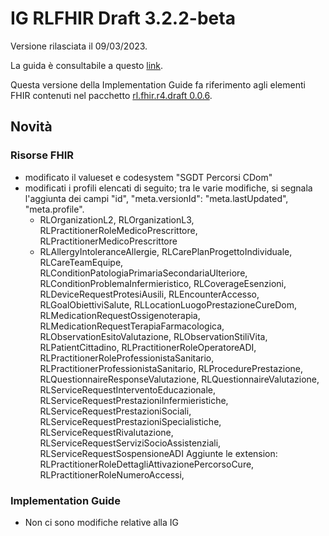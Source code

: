 # IG RLFHIR Draft 3.2.2-beta

Versione rilasciata il 09/03/2023. 

La guida è consultabile a questo [link](https://simplifier.net/guide/ig-rlfhir-draft?version=3.2.2-beta).

Questa versione della Implementation Guide fa riferimento agli elementi FHIR contenuti nel pacchetto [rl.fhir.r4.draft 0.0.6](https://simplifier.net/packages/rl.fhir.r4.draft/0.0.6).

## Novità
### Risorse FHIR
- modificato il valueset e codesystem "SGDT Percorsi CDom"
- modificati i profili elencati di seguito; tra le varie modifiche, si segnala l'aggiunta dei campi "id", "meta.versionId": "meta.lastUpdated", "meta.profile".
  - RLOrganizationL2, RLOrganizationL3, RLPractitionerRoleMedicoPrescrittore, RLPractitionerMedicoPrescrittore
  - RLAllergyIntoleranceAllergie, RLCarePlanProgettoIndividuale, RLCareTeamEquipe, RLConditionPatologiaPrimariaSecondariaUlteriore, RLConditionProblemaInfermieristico, RLCoverageEsenzioni, RLDeviceRequestProtesiAusili, RLEncounterAccesso, RLGoalObiettiviSalute, RLLocationLuogoPrestazioneCureDom, RLMedicationRequestOssigenoterapia, RLMedicationRequestTerapiaFarmacologica, RLObservationEsitoValutazione, RLObservationStiliVita, RLPatientCittadino, RLPractitionerRoleOperatoreADI, RLPractitionerRoleProfessionistaSanitario, RLPractitionerProfessionistaSanitario, RLProcedurePrestazione, RLQuestionnaireResponseValutazione, RLQuestionnaireValutazione, RLServiceRequestInterventoEducazionale, RLServiceRequestPrestazioniInfermieristiche, RLServiceRequestPrestazioniSociali, RLServiceRequestPrestazioniSpecialistiche, RLServiceRequestRivalutazione, RLServiceRequestServiziSocioAssistenziali, RLServiceRequestSospensioneADI
Aggiunte le extension: RLPractitionerRoleDettagliAttivazionePercorsoCure, RLPractitionerRoleNumeroAccessi, 

### Implementation Guide
- Non ci sono modifiche relative alla IG